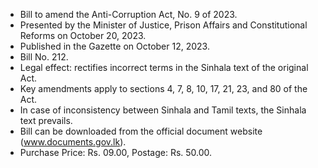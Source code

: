 - Bill to amend the Anti-Corruption Act, No. 9 of 2023.
- Presented by the Minister of Justice, Prison Affairs and Constitutional Reforms on October 20, 2023.
- Published in the Gazette on October 12, 2023.
- Bill No. 212.
- Legal effect: rectifies incorrect terms in the Sinhala text of the original Act.
- Key amendments apply to sections 4, 7, 8, 10, 17, 21, 23, and 80 of the Act.
- In case of inconsistency between Sinhala and Tamil texts, the Sinhala text prevails.
- Bill can be downloaded from the official document website (www.documents.gov.lk).
- Purchase Price: Rs. 09.00, Postage: Rs. 50.00.